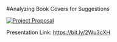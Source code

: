 #Analyzing Book Covers for Suggestions

[![Project Proposal](https://img.youtube.com/vi/eFbMKuFAbiU/0.jpg)](https://www.youtube.com/watch?v=eFbMKuFAbiU)

Presentation Link: https://bit.ly/2Wu3cXH
